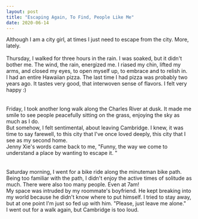 ```yaml
---
layout: post
title: "Escaping Again, To Find, People Like Me"
date: 2020-06-14
---
```


Although I am a city girl, at times I just need to escape from the city. More, lately. <br/>
<br/>
Thursday, I walked for three hours in the rain. I was soaked, but it didn't bother me. The wind, the rain, energized me. I riased my chin, lifted my arms, and closed my eyes, to open myself up, to embrace and to relish in. <br/>
I had an entire Hawaiian pizza. The last time I had pizza was probably two years ago. It tastes very good, that interwoven sense of flavors. I felt very happy :) <br/>
<br/>
<br/>
Friday, I took another long walk along the Charles River at dusk. It made me smile to see people peacefully sitting on the grass, enjoying the sky as much as I do. <br/>
But somehow, I felt sentimental, about leaving Cambridge. I knew, it was time to say farewell, to this city that I've once loved deeply, this city that I see as my second home. <br/>
Jenny Xie's words came back to me, "Funny, the way we come to understand a place by wanting to escape it. " <br/>
<br/>
<br/>
Saturday morning, I went for a bike ride along the minuteman bike path. Being too familiar with the path, I didn't enjoy the active times of solitude as much. There were also too many people. Even at 7am! <br/>
My space was intruded by my roommate's boyfriend. He kept breaking into my world because he didn't know where to put himself. I tried to stay away, but at one point I'm just so fed up with him. "Please, just leave me alone." <br/>
I went out for a walk again, but Cambridge is too loud. 
